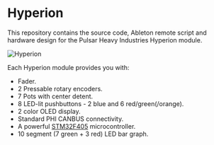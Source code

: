 # Hyperion

This repository contains the source code, Ableton remote script and hardware design for the Pulsar Heavy Industries Hyperion module.

![Hyperion](http://rundste.in/assets/diy-music-machines-mixer-and-audio-interface/phi-3-hyperions.jpg)

Each Hyperion module provides you with:
* Fader.
* 2 Pressable rotary encoders.
* 7 Pots with center detent.
* 8 LED-lit pushbuttons - 2 blue and 6 red/green(/orange).
* 2 color OLED display.
* Standard PHI CANBUS connectivity.
* A powerful [STM32F405](http://www.st.com/en/microcontrollers/stm32f405-415.html?querycriteria=productId=LN1035) microcontroller.
* 10 segment (7 green + 3 red) LED bar graph.



